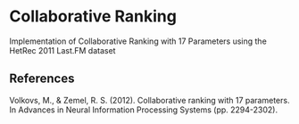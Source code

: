 # Collaborative Ranking
Implementation of Collaborative Ranking with 17 Parameters using the HetRec 2011 Last.FM dataset


## References
Volkovs, M., & Zemel, R. S. (2012). Collaborative ranking with 17 parameters. In Advances in Neural Information Processing Systems (pp. 2294-2302).
